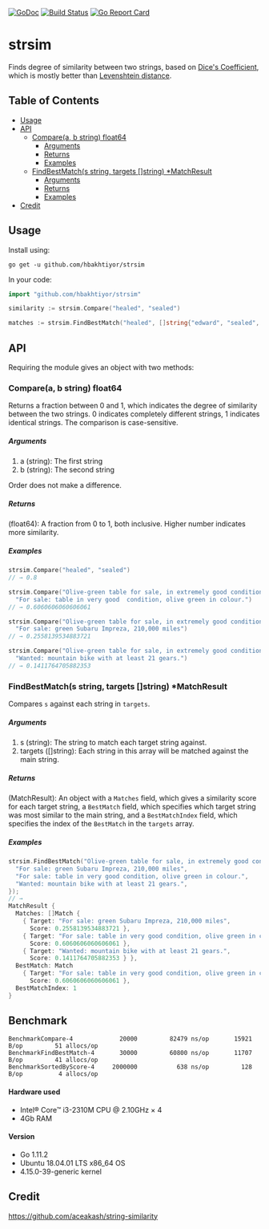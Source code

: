 [![GoDoc](https://godoc.org/github.com/hbakhtiyor/strsim?status.svg)](https://godoc.org/github.com/hbakhtiyor/strsim) [![Build Status](https://travis-ci.com/hbakhtiyor/strsim.svg?branch=master)](https://travis-ci.org/hbakhtiyor/strsim) [![Go Report Card](https://goreportcard.com/badge/github.com/hbakhtiyor/strsim)](https://goreportcard.com/report/github.com/hbakhtiyor/strsim)

strsim
=================

Finds degree of similarity between two strings, based on [Dice's Coefficient](http://en.wikipedia.org/wiki/S%C3%B8rensen%E2%80%93Dice_coefficient), which is mostly better than [Levenshtein distance](http://en.wikipedia.org/wiki/Levenshtein_distance).

## Table of Contents

* [Usage](#usage)
* [API](#api)
    * [Compare(a, b string) float64](#comparea-b-string-float64)
        * [Arguments](#arguments)
        * [Returns](#returns)
        * [Examples](#examples)
    * [FindBestMatch(s string, targets []string) *MatchResult](#findbestmatchs-string-targets-string-matchresult)
        * [Arguments](#arguments-1)
        * [Returns](#returns-1)
        * [Examples](#examples-1)
* [Credit](#credit)


## Usage
Install using:

```shell
go get -u github.com/hbakhtiyor/strsim
```

In your code:

```go
import "github.com/hbakhtiyor/strsim"

similarity := strsim.Compare("healed", "sealed")

matches := strsim.FindBestMatch("healed", []string{"edward", "sealed", "theatre")
```
## API

Requiring the module gives an object with two methods:

### Compare(a, b string) float64

Returns a fraction between 0 and 1, which indicates the degree of similarity between the two strings. 0 indicates completely different strings, 1 indicates identical strings. The comparison is case-sensitive.

##### Arguments
  
1. a (string): The first string
2. b (string): The second string
  
Order does not make a difference.
  
##### Returns
  
(float64): A fraction from 0 to 1, both inclusive. Higher number indicates more similarity.

##### Examples
  
```go
strsim.Compare("healed", "sealed")
// → 0.8

strsim.Compare("Olive-green table for sale, in extremely good condition.", 
  "For sale: table in very good  condition, olive green in colour.")
// → 0.6060606060606061

strsim.Compare("Olive-green table for sale, in extremely good condition.", 
  "For sale: green Subaru Impreza, 210,000 miles")
// → 0.2558139534883721

strsim.Compare("Olive-green table for sale, in extremely good condition.", 
  "Wanted: mountain bike with at least 21 gears.")
// → 0.1411764705882353
```

### FindBestMatch(s string, targets []string) *MatchResult

Compares `s` against each string in `targets`.

##### Arguments

1. s (string): The string to match each target string against.
2. targets ([]string): Each string in this array will be matched against the main string.

##### Returns
(MatchResult): An object with a `Matches` field, which gives a similarity score for each target string, a `BestMatch` field, which specifies which target string was most similar to the main string, and a `BestMatchIndex` field, which specifies the index of the `BestMatch` in the `targets` array.

##### Examples
```go
strsim.FindBestMatch("Olive-green table for sale, in extremely good condition.", []string{
  "For sale: green Subaru Impreza, 210,000 miles", 
  "For sale: table in very good condition, olive green in colour.", 
  "Wanted: mountain bike with at least 21 gears.",
});
// → 
MatchResult {
  Matches: []Match {
    { Target: "For sale: green Subaru Impreza, 210,000 miles",
      Score: 0.2558139534883721 },
    { Target: "For sale: table in very good condition, olive green in colour.",
      Score: 0.6060606060606061 },
    { Target: "Wanted: mountain bike with at least 21 gears.",
      Score: 0.1411764705882353 } },
  BestMatch: Match
    { Target: "For sale: table in very good condition, olive green in colour.",
      Score: 0.6060606060606061 },
  BestMatchIndex: 1 
}
```

## Benchmark

```
BenchmarkCompare-4         	   20000	     82479 ns/op	   15921 B/op	      51 allocs/op
BenchmarkFindBestMatch-4   	   30000	     60800 ns/op	   11707 B/op	      41 allocs/op
BenchmarkSortedByScore-4   	 2000000	       638 ns/op	     128 B/op	       4 allocs/op
```

#### Hardware used

* Intel® Core™ i3-2310M CPU @ 2.10GHz × 4
* 4Gb RAM

#### Version

* Go 1.11.2
* Ubuntu 18.04.01 LTS x86_64 OS
* 4.15.0-39-generic kernel

## Credit
https://github.com/aceakash/string-similarity
